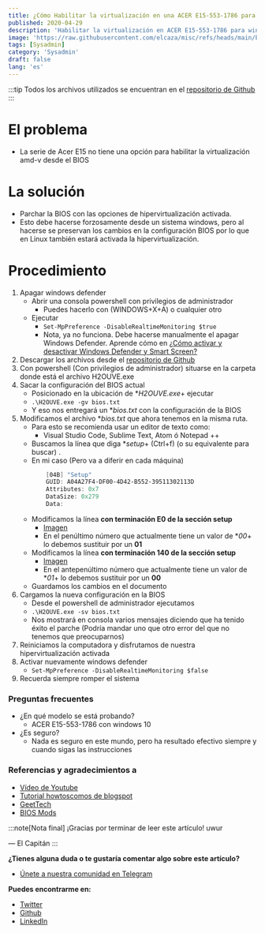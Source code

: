 ```yaml
---
title: ¿Cómo Habilitar la virtualización en una ACER E15-553-1786 para windows y linux?
published: 2020-04-29
description: 'Habilitar la virtualización en ACER E15-553-1786 para windows y linux'
image: 'https://raw.githubusercontent.com/elcaza/misc/refs/heads/main/blog/sysadmin/acer_e15/1.jpeg'
tags: [Sysadmin]
category: 'Sysadmin'
draft: false 
lang: 'es'
---
```


:::tip
Todos los archivos utilizados se encuentran en el <a href="https://github.com/elcaza/acer_e15_amd-v" target="_blank">repositorio de Github</a>
:::


# El problema
+ La serie de Acer E15 no tiene una opción para habilitar la virtualización amd-v desde el BIOS

# La solución
+ Parchar la BIOS con las opciones de hipervirtualización activada. 
+ Esto debe hacerse forzosamente desde un sistema windows, pero al hacerse se preservan los cambios en la configuración BIOS por lo que en Linux también estará activada la hipervirtualización.

# Procedimiento 
1. Apagar windows defender
    + Abrir una consola powershell con privilegios de administrador
        + Puedes hacerlo con (WINDOWS+X+A) o cualquier otro
    + Ejecutar
        + `Set-MpPreference -DisableRealtimeMonitoring $true`
        + Nota, ya no funciona. Debe hacerse manualmente el apagar Windows Defender. Aprende cómo en <a href="https://elcaza.github.io/posts/windows/on_off_windows_defender/" target="_blank">¿Cómo activar y desactivar Windows Defender y Smart Screen?</a>
2. Descargar los archivos desde el <a href="https://github.com/elcaza/acer_e15_amd-v" target="_blank">repositorio de Github</a> 
3. Con powershell (Con privilegios de administrador) situarse en la carpeta donde está el archivo H2OUVE.exe
4. Sacar la configuración del BIOS actual
    + Posicionado en la ubicación de **H2OUVE.exe*+ ejecutar 
    + `.\H2OUVE.exe -gv bios.txt`
    + Y eso nos entregará un **bios.txt* con la configuración de la BIOS
5. Modificamos el archivo **bios.txt* que ahora tenemos en la misma ruta. 
    + Para esto se recomienda usar un editor de texto como:
        + Visual Studio Code, Sublime Text, Atom ó Notepad ++
    + Buscamos la línea que diga **setup*+ (Ctrl+f) (o su equivalente para buscar) .
    + En mi caso (Pero va a diferir en cada máquina)
        ~~~powershell 
            [04B] "Setup"
            GUID: A04A27F4-DF00-4D42-B552-39511302113D
            Attributes: 0x7
            DataSize: 0x279
            Data:
        ~~~
    + Modificamos la línea **con terminación E0 de la sección setup**
        + <a href="https://github.com/elcaza/acer-e15-amd-v/blob/master/images/Screenshot_2.png" target="_blank">Imagen</a>
        + En el penúltimo número que actualmente tiene un valor de **00*+ lo debemos sustituir por un **01**
    + Modificamos la línea **con terminación 140 de la sección setup**
        + <a href="https://github.com/elcaza/acer-e15-amd-v/blob/master/images/Screenshot_3.png" target="_blank">Imagen</a>
        + En el antepenúltimo número que actualmente tiene un valor de **01*+ lo debemos sustituir por un **00**
    + Guardamos los cambios en el documento
6. Cargamos la nueva configuración en la BIOS
    + Desde el powershell de administrador ejecutamos 
    + `.\H2OUVE.exe -sv bios.txt`
    + Nos mostrará en consola varios mensajes diciendo que ha tenido éxito el parche (Podría mandar uno que otro error del que no tenemos que preocuparnos)
7. Reiniciamos la computadora y disfrutamos de nuestra hipervirtualización activada
8. Activar nuevamente windows defender
    + `Set-MpPreference -DisableRealtimeMonitoring $false`
9. Recuerda siempre romper el sistema

### Preguntas frecuentes
+ ¿En qué modelo se está probando?
    + ACER E15-553-1786 con windows 10
+ ¿Es seguro?
    + Nada es seguro en este mundo, pero ha resultado efectivo siempre y cuando sigas las instrucciones

### Referencias y agradecimientos a
+ <a href="https://www.youtube.com/watch?v=SVK943_upho" target="_blank">Vídeo de Youtube</a>
+ <a href="https://howtoscomos.blogspot.com/2017/12/no-amd-v-on-a9-9410-acer-e5-523g-958x.html" target="_blank">Tutorial howtoscomos de blogspot</a>
+ <a href="https://www.geektech.co.nz/how-to-unlock-the-nvme-performance-on-the-lenovo-y700" target="_blank">GeetTech</a>
+ <a href="https://www.bios-mods.com/forum/Thread-REQUEST-Acer-Aspire-E5-523-G-BIOS-Unlock?page=2" target="_blank">BIOS Mods</a>


:::note[Nota final]
¡Gracias por terminar de leer este artículo! uwur

— El Capitán
:::

**¿Tienes alguna duda o te gustaría comentar algo sobre este artículo?**
+ <a href="https://t.me/elcazablog" target="_blank">Únete a nuestra comunidad en Telegram</a>

**Puedes encontrarme en:**
+ <a href="https://twitter.com/elcaza_" target="_blank">Twitter</a>
+ <a href="https://github.com/elcaza" target="_blank">Github</a>
+ <a href="https://www.linkedin.com/in/elcaza/" target="_blank">LinkedIn</a>

